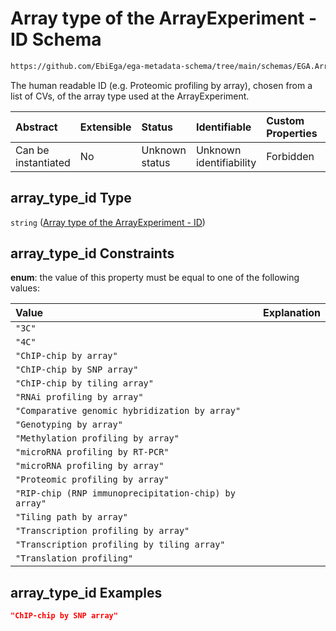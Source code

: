 # Array type of the ArrayExperiment - ID Schema

```txt
https://github.com/EbiEga/ega-metadata-schema/tree/main/schemas/EGA.ArrayExperiment.json#/properties/array_type/properties/array_type_id
```

The human readable ID (e.g. Proteomic profiling by array), chosen from a list of CVs, of the array type used at the ArrayExperiment.

| Abstract            | Extensible | Status         | Identifiable            | Custom Properties | Additional Properties | Access Restrictions | Defined In                                                                          |
| :------------------ | :--------- | :------------- | :---------------------- | :---------------- | :-------------------- | :------------------ | :---------------------------------------------------------------------------------- |
| Can be instantiated | No         | Unknown status | Unknown identifiability | Forbidden         | Allowed               | none                | [EGA.ArrayExperiment.json*](../out/EGA.ArrayExperiment.json "open original schema") |

## array_type_id Type

`string` ([Array type of the ArrayExperiment - ID](ega-1-properties-array-type-of-the-arrayexperiment-efo0002696-properties-array-type-of-the-arrayexperiment---id.md))

## array_type_id Constraints

**enum**: the value of this property must be equal to one of the following values:

| Value                                                | Explanation |
| :--------------------------------------------------- | :---------- |
| `"3C"`                                               |             |
| `"4C"`                                               |             |
| `"ChIP-chip by array"`                               |             |
| `"ChIP-chip by SNP array"`                           |             |
| `"ChIP-chip by tiling array"`                        |             |
| `"RNAi profiling by array"`                          |             |
| `"Comparative genomic hybridization by array"`       |             |
| `"Genotyping by array"`                              |             |
| `"Methylation profiling by array"`                   |             |
| `"microRNA profiling by RT-PCR"`                     |             |
| `"microRNA profiling by array"`                      |             |
| `"Proteomic profiling by array"`                     |             |
| `"RIP-chip (RNP immunoprecipitation-chip) by array"` |             |
| `"Tiling path by array"`                             |             |
| `"Transcription profiling by array"`                 |             |
| `"Transcription profiling by tiling array"`          |             |
| `"Translation profiling"`                            |             |

## array_type_id Examples

```json
"ChIP-chip by SNP array"
```
